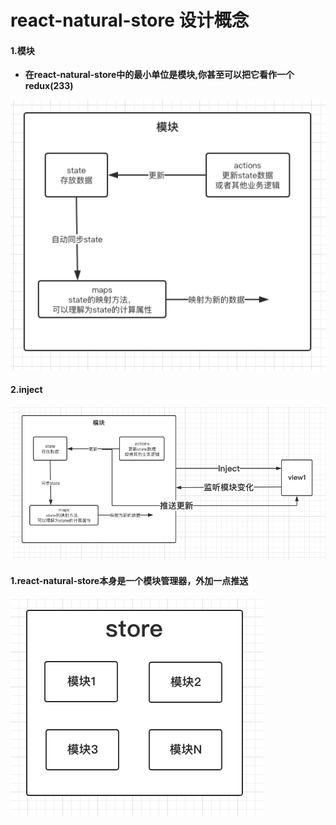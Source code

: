 # react-natural-store 设计概念


#### 1.模块
- **在react-natural-store中的最小单位是模块,你甚至可以把它看作一个redux(233)**

![模块](./images/module-cn.png)



#### 2.inject

![store](./images/inject-cn.png)



#### 1.react-natural-store本身是一个模块管理器，外加一点推送


![store](./images/store-cn.png)
